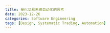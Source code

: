 ```yaml
---
title: 量化交易系统自动化的思考
date: 2023-12-26
categories: Software Engineering
tags: [Design, Systematic Trading, Automation]
---
```


